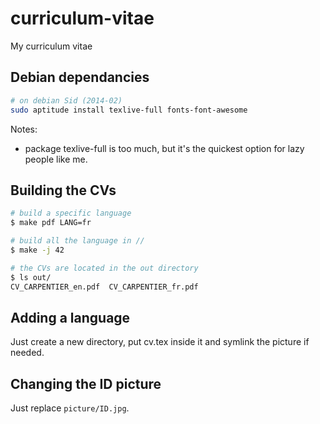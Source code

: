 curriculum-vitae
================

My curriculum vitae

Debian dependancies
-------------------

```bash
# on debian Sid (2014-02) 
sudo aptitude install texlive-full fonts-font-awesome
```
Notes: 

* package texlive-full is too much, but it's the quickest
option for lazy people like me.

Building the CVs
----------------

```bash
# build a specific language
$ make pdf LANG=fr

# build all the language in // 
$ make -j 42 

# the CVs are located in the out directory
$ ls out/
CV_CARPENTIER_en.pdf  CV_CARPENTIER_fr.pdf
```

Adding a language
-----------------

Just create a new directory, put cv.tex inside it and symlink the picture if needed.

Changing the ID picture
-----------------------

Just replace `picture/ID.jpg`.
